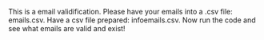 This is a email validification.
Please have your emails into a .csv file: emails.csv.
Have a csv file prepared: infoemails.csv.
Now run the code and see what emails are valid and exist!

